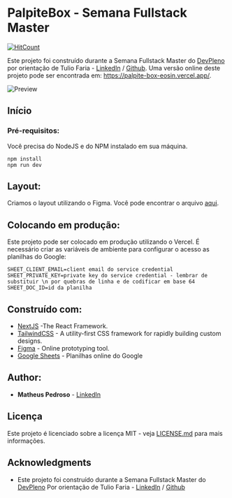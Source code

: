 # PalpiteBox - Semana Fullstack Master

[![HitCount](https://hits.dwyl.com/tuliofaria/tuliofaria/palpite-box.svg)](https://github.com/matheuspedrosoo/palpite-box)

Este projeto foi construído durante a Semana Fullstack Master do [DevPleno](https://devpleno.com) por orientação de Tulio Faria - [LinkedIn](https://www.linkedin.com/in/tuliofaria/) / [Github](https://github.com/tuliofaria). Uma versão online deste projeto pode ser encontrada em: https://palpite-box-eosin.vercel.app/.

![Preview](https://github.com/tuliofaria/palpite-box/blob/master/print.png?raw=true)

## Início



### Pré-requisitos:

Você precisa do NodeJS e do NPM instalado em sua máquina.

```
npm install
npm run dev
```

## Layout:

Criamos o layout utilizando o Figma. Você pode encontrar o arquivo [aqui](https://www.figma.com/file/HxvAYhS6l7UDI49u8uLdaC/palpite-box?node-id=0%3A1).

## Colocando em produção:

Este projeto pode ser colocado em produção utilizando o Vercel. É necessário criar as variáveis de ambiente para configurar o acesso as planilhas do Google:

```
SHEET_CLIENT_EMAIL=client email do service credential
SHEET_PRIVATE_KEY=private key do service credential - lembrar de substituir \n por quebras de linha e de codificar em base 64
SHEET_DOC_ID=id da planilha
```

## Construído com:

* [NextJS](https://nextjs.org/) -The React Framework.
* [TailwindCSS](https://tailwindcss.com/) - A utility-first CSS framework for
rapidly building custom designs.
* [Figma](https://figma.com/) - Online prototyping tool.
* [Google Sheets](https://drive.google.com) - Planilhas online do Google

## Author:

* **Matheus Pedroso** - [LinkedIn](https://www.linkedin.com/in/matheuspedrosoo/)


## Licença

Este projeto é licenciado sobre a licença MIT - veja [LICENSE.md](LICENSE.md) para mais informações.

## Acknowledgments

* Este projeto foi construído durante a Semana Fullstack Master do [DevPleno](https://devpleno.com) Por orientação de Tulio Faria - [LinkedIn](https://www.linkedin.com/in/tuliofaria/) / [Github](https://github.com/tuliofaria)
